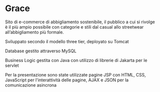 # Grace
Sito di e-commerce di abbigliamento sostenibile, il pubblico a cui si rivolge è il più ampio
possibile con categorie e stili dal casual allo streetwear all’abbigliamento più formale.

Sviluppato secondo il modello three tier, deployato su Tomcat

Database gestito attraverso MySQL

Business Logic gestita con Java con utilizzo di librerie di Jakarta per le servlet

Per la presentazione sono state utilizzate pagine JSP con HTML, CSS, JavaScript per l'interattività delle pagine, AJAX e JSON per la comunicazione asincrona

